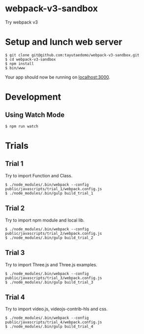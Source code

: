 # webpack-v3-sandbox
Try webpack v3


# Setup and lunch web server
```
$ git clone git@github.com:tayutaedomo/webpack-v3-sandbox.git
$ cd webpack-v3-sandbox
$ npm install
$ bin/www
```

Your app should now be running on [localhost:3000](http://localhost:3000).


# Development
## Using Watch Mode
```
$ npm run watch
```


# Trials
## Trial 1
Try to import Function and Class.

```
$ ./node_modules/.bin/webpack --config public/javascripts/trial_1/webpack.config.js
$ ./node_modules/.bin/gulp build_trial_1
```

## Trial 2
Try to import npm module and local lib.

```
$ ./node_modules/.bin/webpack --config public/javascripts/trial_2/webpack.config.js
$ ./node_modules/.bin/gulp build_trial_2
```

## Trial 3
Try to import Three.js and Three.js examples.

```
$ ./node_modules/.bin/webpack --config public/javascripts/trial_3/webpack.config.js
$ ./node_modules/.bin/gulp build_trial_3
```

## Trial 4
Try to import video.js, videojs-contrib-hls and css.

```
$ ./node_modules/.bin/webpack --config public/javascripts/trial_4/webpack.config.js
$ ./node_modules/.bin/gulp build_trial_4
```

